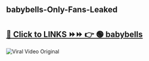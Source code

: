 
 ## babybells-Only-Fans-Leaked

# <h2><a href="https://clipsfans.com/babybells&ref=git">🔗 Click to LINKS ⏩⏩ 👉 🟢 babybells </a></h2>

<a href="https://clipsfans.com/babybells&ref=git" rel="nofollow" data-target="animated-image.originalLink"><img src="https://i.ibb.co.com/xMMVF88/686577567.gif" alt="Viral Video Original" style="max-width: 100%; display: inline-block;" data-target="animated-image.originalImage"></a>
